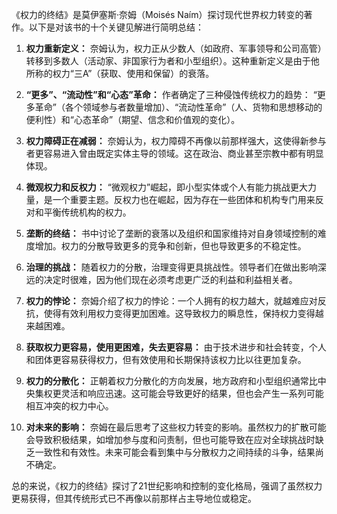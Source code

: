 《权力的终结》是莫伊塞斯·奈姆（Moisés Naím）探讨现代世界权力转变的著作。以下是对该书的十个关键见解进行简明总结：

1. **权力重新定义：** 奈姆认为，权力正从少数人（如政府、军事领导和公司高管）转移到多数人（活动家、非国家行为者和小型组织）。这种重新定义是由于他所称的权力“三A”（获取、使用和保留）的衰落。

2. **“更多”、“流动性”和“心态”革命：** 作者确定了三种侵蚀传统权力的趋势： “更多革命”（各个领域参与者数量增加）、“流动性革命”（人、货物和思想移动的便利性）和“心态革命”（期望、信念和价值观的变化）。

3. **权力障碍正在减弱：** 奈姆认为，权力障碍不再像以前那样强大，这使得新参与者更容易进入曾由既定实体主导的领域。这在政治、商业甚至宗教中都有明显体现。

4. **微观权力和反权力：** “微观权力”崛起，即小型实体或个人有能力挑战更大力量，是一个重要主题。反权力也在崛起，因为存在一些团体和机构专门用来反对和平衡传统机构的权力。

5. **垄断的终结：** 书中讨论了垄断的衰落以及组织和国家维持对自身领域控制的难度增加。权力的分散导致更多的竞争和创新，但也导致更多的不稳定性。

6. **治理的挑战：** 随着权力的分散，治理变得更具挑战性。领导者们在做出影响深远的决定时很难，因为他们现在必须考虑更广泛的利益和利益相关者。

7. **权力的悖论：** 奈姆介绍了权力的悖论：一个人拥有的权力越大，就越难应对反抗，使得有效利用权力变得更加困难。这导致权力的瞬息性，保持权力变得越来越困难。

8. **获取权力更容易，使用更困难，失去更容易：** 由于技术进步和社会转变，个人和团体更容易获得权力，但有效使用和长期保持该权力比以往更加复杂。

9. **权力的分散化：** 正朝着权力分散化的方向发展，地方政府和小型组织通常比中央集权更灵活和响应迅速。这可能会导致更好的结果，但也会产生一系列可能相互冲突的权力中心。

10. **对未来的影响：** 奈姆在最后思考了这些权力转变的影响。虽然权力的扩散可能会导致积极结果，如增加参与度和问责制，但也可能导致在应对全球挑战时缺乏一致性和有效性。未来可能会看到集中与分散权力之间持续的斗争，结果尚不确定。

总的来说，《权力的终结》探讨了21世纪影响和控制的变化格局，强调了虽然权力更易获得，但其传统形式已不再像以前那样占主导地位或稳定。
